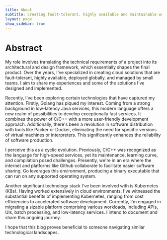 ```yaml
---
title: About
subtitle: Creating fault-tolerant, highly available and maintainable workloads
layout: page
show_sidebar: true
---
```


# Abstract

My role involves translating the technical requirements of a project into its architectural and design framework, which essentially shapes the final product. Over the years, I've specialized in creating cloud solutions that are fault-tolerant, highly available, deployed globally, and managed by small teams. I aim to share my experiences and some of the solutions I've designed and implemented.

Recently, I've been exploring certain technologies that have captured my attention. Firstly, Golang has piqued my interest. Coming from a strong background in low-latency Java services, this modern language offers a new realm of possibilities to develop exceptionally fast services. It combines the power of C/C++ with a more user-friendly development approach. Additionally, there's been a revolution in software distribution with tools like Packer or Docker, eliminating the need for specific versions of virtual machines or interpreters. This significantly enhances the reliability of software production.

I perceive this as a cyclic evolution. Previously, C/C++ was recognized as the language for high-speed services, yet its maintenance, learning curve, and compilation posed challenges. Presently, we're in an era where the internet and platforms like Github collaborate to facilitate easier software sharing. Go leverages this environment, producing a binary executable that can run on any supported operating system.

Another significant technology stack I've been involved with is Kubernetes (K8s). Having worked extensively in cloud environments, I've witnessed the substantial benefits of implementing Kubernetes, ranging from cost efficiencies to accelerated software development. Currently, I'm engaged in migrating a sizable platform comprising various workloads, including APIs, UIs, batch processing, and low-latency services. I intend to document and share this ongoing journey.

I hope that this blog proves beneficial to someone navigating similar technological landscapes.
